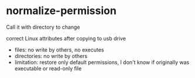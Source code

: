 # normalize-permission

Call it with directory to change

correct Linux attributes after copying to usb drive
* files: no write by others, no executes
* directories: no write by others
* limitation: restore only default permissions, I don't know if originally
was executable or read-only file
